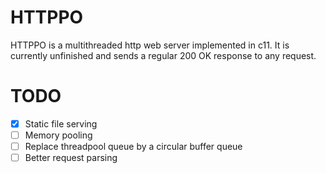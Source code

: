 # HTTPPO
HTTPPO is a multithreaded http web server implemented in c11.
It is currently unfinished and sends a regular 200 OK response to any request.

# TODO
- [X] Static file serving
- [ ] Memory pooling
- [ ] Replace threadpool queue by a circular buffer queue
- [ ] Better request parsing

